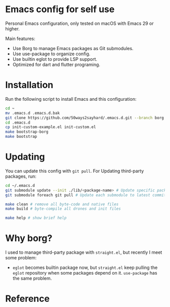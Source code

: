 Emacs config for self use
===========================================

Personal Emacs configuration, only tested on macOS with Emacs 29 or higher.

Main features:
* Use Borg to manage Emacs packages as Git submodules.
* Use use-package to organize config.
* Use builtin eglot to provide LSP support.
* Optimized for dart and flutter programing.

# Installation

Run the following script to install Emacs and this configuration:

```bash
cd ~
mv .emacs.d .emacs.d.bak
git clone https://github.com/50ways2sayhard/.emacs.d.git --branch borg
cd .emacs.d
cp init-custom-example.el init-custom.el
make bootstrap-borg
make bootstrap
```


# Updating

You can update this config with `git pull`. For Updating third-party packages, run:

```bash
cd ~/.emacs.d
git submodule update --init ./lib/<package-name> # Update specific package
git submodule foreach git pull # Update each submodule to latest commit

make clean # remove all byte-code and native files
make build # byte-compile all drones and init files

make help # show brief help
```

# Why borg?

I used to manage third-party package with `straight.el`, but recently I meet some problem:
* `eglot` becomes builtin package now, but `straight.el` keep pulling the `eglot` repository when some packages depend on it. `use-package` has the same problem.

# Reference
